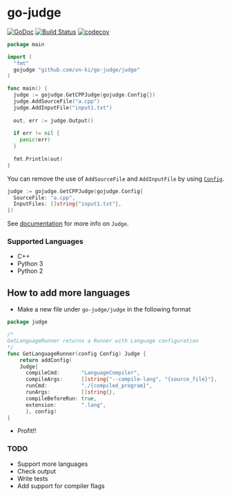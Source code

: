 # go-judge
[![GoDoc](https://godoc.org/github.com/vn-ki/go-judge?status.svg)](https://godoc.org/github.com/vn-ki/go-judge)
[![Build Status](https://travis-ci.com/vn-ki/go-judge.svg?branch=master)](https://travis-ci.com/vn-ki/go-judge)
[![codecov](https://codecov.io/gh/vn-ki/go-judge/branch/master/graph/badge.svg)](https://codecov.io/gh/vn-ki/go-judge)

```go
package main

import (
  "fmt"
  gojudge "github.com/vn-ki/go-judge/judge"
)

func main() {
  judge := gojudge.GetCPPJudge(gojudge.Config{})
  judge.AddSourceFile("a.cpp")
  judge.AddInputFile("input1.txt")
  
  out, err := judge.Output()
  
  if err != nil {
    panic(err)
  }
  
  fmt.Println(out)
}

```

You can remove the use of `AddSourceFile` and `AddInputFile` by using [`Config`](https://godoc.org/github.com/vn-ki/go-judge#Config).

```go
judge := gojudge.GetCPPJudge(gojudge.Config{
  SourceFile: "a.cpp",
  InputFiles: []string{"input1.txt"},
})
```

See [documentation](https://godoc.org/github.com/vn-ki/go-judge#Judge) for more info on `Judge`.

### Supported Languages
- C++
- Python 3
- Python 2

## How to add more languages

- Make a new file under `go-judge/judge` in the following format

```go
package judge

/*
GetLanguageRunner returns a Runner with Language configuration
*/
func GetLanguageRunner(config Config) Judge {
	return addConfig(
    Judge{
      compileCmd:       "LanguageCompiler",
      compileArgs:      []string{"--compile-lang", "{source_file}"},
      runCmd:           "./{compiled_program}",
      runArgs:          []string{},
      compileBeforeRun: true,
      extension:        ".lang",
	  }, config)
}

```

- Profit!!

### TODO

- Support more languages
- Check output
- Write tests
- Add support for compiler flags
